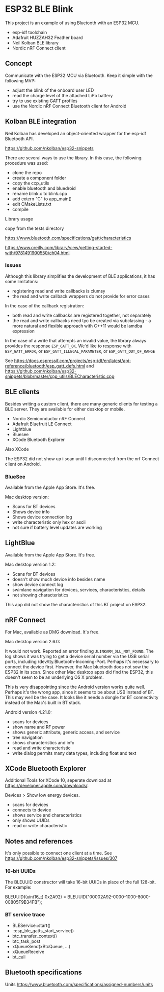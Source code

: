 # ESP32 BLE Blink

This project is an example of using Bluetooth with an ESP32 MCU.

- esp-idf toolchain
- Adafruit HUZZAH32 Feather board
- Neil Kolban BLE library
- Nordic nRF Connect client

## Concept
Communicate with the ESP32 MCU via Bluetooth. 
Keep it simple with the following MVP:

- adjust the blink of the onboard user LED
- read the charge level of the attached LiPo battery
- try to use existing GATT profiles
- use the Nordic nRF Connect Bluetooth client for Android

## Kolban BLE integration
Neil Kolban has developed an object-oriented wrapper for the esp-idf Bluetooth API.

https://github.com/nkolban/esp32-snippets

There are several ways to use the library. In this case, the following procedure was used:

- clone the repo
- create a component folder
- copy the ccp_utils
- enable bluetooth and bluedroid
- rename blink.c to blink.cpp
- add extern "C" to app_main()
- edit CMakeLists.txt
- compile

Library usage

copy from the tests directory

https://www.bluetooth.com/specifications/gatt/characteristics

https://www.oreilly.com/library/view/getting-started-with/9781491900550/ch04.html

### Issues
Although this library simplifies the development of BLE applications, it has some limitatons:
- registering read and write callbacks is clumsy
- the read and write callback wrappers do not provide for error cases

In the case of the callback registration:
- both read and write callbacks are registered together, not separately
- the read and write callbacks need tyo be created via subclassing - a more natural and flexible
approach with C++11 would be lamdba expression

In the case of a write that attempts an invalid value, the library always provides the response ``ESP_GATT_OK``.
We'd like to response with ``ESP_GATT_ERROR``, or ``ESP_GATT_ILLEGAL_PARAMETER``, or ``ESP_GATT_OUT_OF_RANGE``

See https://docs.espressif.com/projects/esp-idf/en/latest/api-reference/bluetooth/esp_gatt_defs.html
and https://github.com/nkolban/esp32-snippets/blob/master/cpp_utils/BLECharacteristic.cpp

## BLE clients
Besides writing a custom client, there are many generic clients for testing a BLE server. They are available for either desktop or mobile.

- Nordic Semiconductor nRF Connect
- Adafruit Bluefruit LE Connect
- Lightblue
- Bluesee
- XCode Bluetooth Explorer

Also XCode

The ESP32 did not show up i scan until I disconnected from the nrf Connect client on Android.

### BlueSee
Available from the Apple App Store. It's free.

Mac desktop version:

- Scans for BT devices
- Shows device info
- Shows device connection log
- write characteristic only hex or ascii
- not sure if battery level updates are working

## LightBlue
Available from the Apple App Store. It's free.

Mac desktop version 1.2:

- Scans for BT devices
- doesn't show much device info besides name
- show device connect log
- swimlane navigation for devices, services, characteristics, details
- not showing characteristics

This app did not show the characteristics of this BT project on ESP32.

## nRF Connect
For Mac, available as DMG download. It's free.

Mac desktop version 2.6.0:

It would not work. Reported an error finding `JLINKARM_DLL_NOT_FOUND`. The log shows it was trying to get a device serial number via the USB serial ports, including /dev/tty.Bluetooth-Incoming-Port. Perhaps it's necessary to connect the device first. However, the Mac bluetooth does not sow the ESP32 in its scan. Since other Mac desktop apps did find the ESP32, this doesn't seem to be an underlying OS X problem.

This is very disappointing since the Android version works quite well. Perhaps it's the wrong app, since it seems to be about USB instead of BT. This may well be the case. It looks like it needs a dongle for BT connectivity instead of the Mac's built in BT stack.

Android version 4.21.0:

- scans for devices
- show name and RF power
- shows generic attribute, generic access, and service
- tree navigation
- shows characteristics and info
- read and write characteristic
- write dialog permits many data types, including float and text

## XCode Bluetooth Explorer
Additional Tools for XCode 10, seperate download at https://developer.apple.com/downloads/.
 
Devices > Show low energy devices.

- scans for devices
- connects to device
- shows service and characteristics
- only shows UUIDs
- read or write characteristic
 
## Notes and references
It's only possible to connect one client at a time.
See https://github.com/nkolban/esp32-snippets/issues/307

### 16-bit UUIDs
The BLEUUID constructor will take 16-bit UUIDs in place of the full 128-bit.
For example:

BLEUUID((uint16_t) 0x2A92) = BLEUUID("00002A92-0000-1000-8000-00805F9B34FB");

### BT service trace
- BLEService::start()
- ::esp\_ble\_gatts\_start\_service()
- btc\_transfer\_context()
- btc\_task\_post
- xQueueSend(xBtcQueue, ...)
- xQueueReceive
- bt\_call

## Bluetooth specifications
Units https://www.bluetooth.com/specifications/assigned-numbers/units

